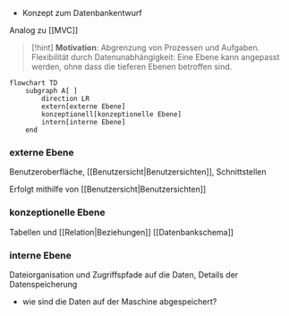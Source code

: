 - Konzept zum Datenbankentwurf

Analog zu [[MVC]]

> [!hint] **Motivation**: Abgrenzung von Prozessen und Aufgaben. Flexibilität durch Datenunabhängigkeit: Eine Ebene kann angepasst werden, ohne dass die tieferen Ebenen betroffen sind.

```mermaid
flowchart TD
	subgraph A[ ]
		direction LR
		extern[externe Ebene]
		konzeptionell[konzeptionelle Ebene]
		intern[interne Ebene]
	end
```

### externe Ebene
Benutzeroberfläche, [[Benutzersicht|Benutzersichten]], Schnittstellen

Erfolgt mithilfe von [[Benutzersicht|Benutzersichten]] 


### konzeptionelle Ebene
Tabellen und [[Relation|Beziehungen]]
[[Datenbankschema]]

### interne Ebene
Dateiorganisation und Zugriffspfade auf die Daten, Details der Datenspeicherung
- wie sind die Daten auf der Maschine abgespeichert?

